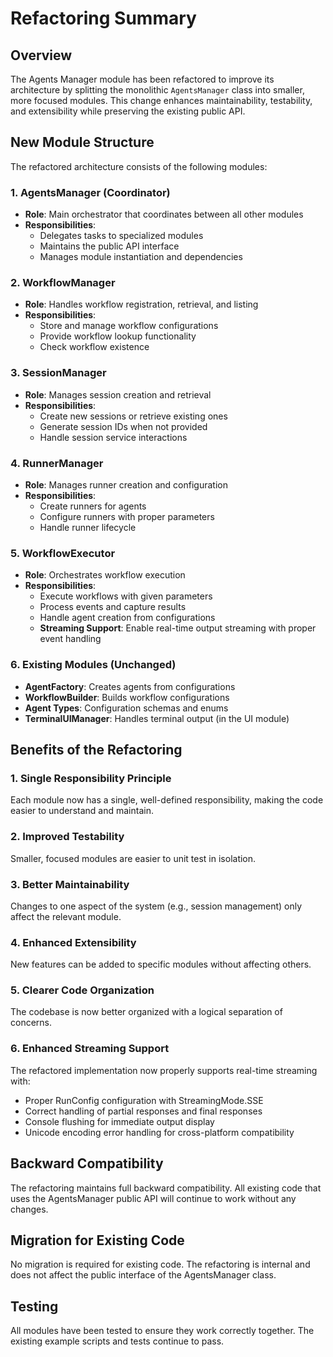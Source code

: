 # Refactoring Summary

## Overview

The Agents Manager module has been refactored to improve its architecture by splitting the monolithic `AgentsManager` class into smaller, more focused modules. This change enhances maintainability, testability, and extensibility while preserving the existing public API.

## New Module Structure

The refactored architecture consists of the following modules:

### 1. AgentsManager (Coordinator)
- **Role**: Main orchestrator that coordinates between all other modules
- **Responsibilities**: 
  - Delegates tasks to specialized modules
  - Maintains the public API interface
  - Manages module instantiation and dependencies

### 2. WorkflowManager
- **Role**: Handles workflow registration, retrieval, and listing
- **Responsibilities**:
  - Store and manage workflow configurations
  - Provide workflow lookup functionality
  - Check workflow existence

### 3. SessionManager
- **Role**: Manages session creation and retrieval
- **Responsibilities**:
  - Create new sessions or retrieve existing ones
  - Generate session IDs when not provided
  - Handle session service interactions

### 4. RunnerManager
- **Role**: Manages runner creation and configuration
- **Responsibilities**:
  - Create runners for agents
  - Configure runners with proper parameters
  - Handle runner lifecycle

### 5. WorkflowExecutor
- **Role**: Orchestrates workflow execution
- **Responsibilities**:
  - Execute workflows with given parameters
  - Process events and capture results
  - Handle agent creation from configurations
  - **Streaming Support**: Enable real-time output streaming with proper event handling

### 6. Existing Modules (Unchanged)
- **AgentFactory**: Creates agents from configurations
- **WorkflowBuilder**: Builds workflow configurations
- **Agent Types**: Configuration schemas and enums
- **TerminalUIManager**: Handles terminal output (in the UI module)

## Benefits of the Refactoring

### 1. Single Responsibility Principle
Each module now has a single, well-defined responsibility, making the code easier to understand and maintain.

### 2. Improved Testability
Smaller, focused modules are easier to unit test in isolation.

### 3. Better Maintainability
Changes to one aspect of the system (e.g., session management) only affect the relevant module.

### 4. Enhanced Extensibility
New features can be added to specific modules without affecting others.

### 5. Clearer Code Organization
The codebase is now better organized with a logical separation of concerns.

### 6. Enhanced Streaming Support
The refactored implementation now properly supports real-time streaming with:
- Proper RunConfig configuration with StreamingMode.SSE
- Correct handling of partial responses and final responses
- Console flushing for immediate output display
- Unicode encoding error handling for cross-platform compatibility

## Backward Compatibility

The refactoring maintains full backward compatibility. All existing code that uses the AgentsManager public API will continue to work without any changes.

## Migration for Existing Code

No migration is required for existing code. The refactoring is internal and does not affect the public interface of the AgentsManager class.

## Testing

All modules have been tested to ensure they work correctly together. The existing example scripts and tests continue to pass.